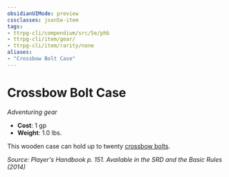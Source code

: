 ```yaml
---
obsidianUIMode: preview
cssclasses: json5e-item
tags:
- ttrpg-cli/compendium/src/5e/phb
- ttrpg-cli/item/gear/
- ttrpg-cli/item/rarity/none
aliases: 
- "Crossbow Bolt Case"
---
```

# Crossbow Bolt Case
*Adventuring gear*  


- **Cost**: 1 gp
- **Weight**: 1.0 lbs.

This wooden case can hold up to twenty [crossbow bolts](/CLI/items/crossbow-bolt.md).

*Source: Player's Handbook p. 151. Available in the <span title='Systems Reference Document (5.1)'>SRD</span> and the Basic Rules (2014)*